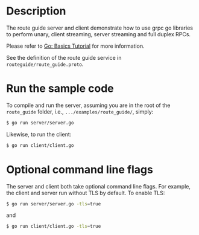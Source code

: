 # Description
The route guide server and client demonstrate how to use grpc go libraries to
perform unary, client streaming, server streaming and full duplex RPCs.

Please refer to [Go: Basics Tutorial](https://grpc.io/docs/languages/go/basics/) for more information.

See the definition of the route guide service in `routeguide/route_guide.proto`.

# Run the sample code
To compile and run the server, assuming you are in the root of the `route_guide`
folder, i.e., `.../examples/route_guide/`, simply:

```sh
$ go run server/server.go
```

Likewise, to run the client:

```sh
$ go run client/client.go
```

# Optional command line flags
The server and client both take optional command line flags. For example, the
client and server run without TLS by default. To enable TLS:

```sh
$ go run server/server.go -tls=true
```

and

```sh
$ go run client/client.go -tls=true
```
